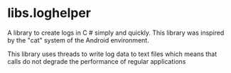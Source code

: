 # libs.loghelper

A library to create logs in C # simply and quickly. This library was inspired by the "cat" system of the Android environment.

This library uses threads to write log data to text files which means that calls do not degrade the performance of regular applications

